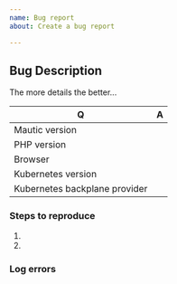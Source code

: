 ```yaml
---
name: Bug report
about: Create a bug report

---
```


[//]: # ( Invisible comment: 
IIIIIIIIIIIIIIIIIIIIIIIIIIIIIIIIIIIIIIIIIIIIIIIIII
Before you create the issue:
IIIIIIIIIIIIIIIIIIIIIIIIIIIIIIIIIIIIIIIIIIIIIIIIII
Search for similar report among other reported issues.
Use drag&drop to attach images or other files )

## Bug Description
The more details the better...

| Q   | A
| --- | ---
| Mautic version | 
| PHP version | 
| Browser |
| Kubernetes version |
| Kubernetes backplane provider |

### Steps to reproduce
1. 
2. 
 
### Log errors


[//]: # ( Invisible comment:
Please check for related errors in the latest log file in /log and/or the web server's logs and post them here. Be sure to remove sensitive information if applicable. )
